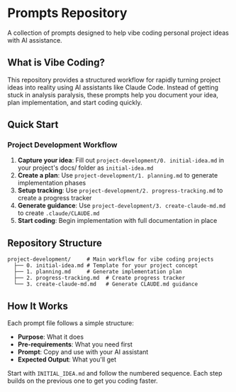 # Prompts Repository

A collection of prompts designed to help vibe coding personal project ideas with AI assistance.

## What is Vibe Coding?

This repository provides a structured workflow for rapidly turning project ideas into reality using AI assistants like Claude Code. Instead of getting stuck in analysis paralysis, these prompts help you document your idea, plan implementation, and start coding quickly.

## Quick Start

### Project Development Workflow

1. **Capture your idea**: Fill out `project-development/0. initial-idea.md` in your project's docs/ folder as `initial-idea.md`
2. **Create a plan**: Use `project-development/1. planning.md` to generate implementation phases
3. **Setup tracking**: Use `project-development/2. progress-tracking.md` to create a progress tracker
4. **Generate guidance**: Use `project-development/3. create-claude-md.md` to create `.claude/CLAUDE.md`
5. **Start coding**: Begin implementation with full documentation in place

## Repository Structure

```
project-development/     # Main workflow for vibe coding projects
  ├── 0. initial-idea.md # Template for your project concept
  ├── 1. planning.md     # Generate implementation plan
  ├── 2. progress-tracking.md  # Create progress tracker
  └── 3. create-claude-md.md   # Generate CLAUDE.md guidance
```

## How It Works

Each prompt file follows a simple structure:
- **Purpose**: What it does
- **Pre-requirements**: What you need first
- **Prompt**: Copy and use with your AI assistant
- **Expected Output**: What you'll get

Start with `INITIAL_IDEA.md` and follow the numbered sequence. Each step builds on the previous one to get you coding faster.